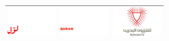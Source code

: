 | ![](https://raw.githubusercontent.com/RevGear/logo/master/Countries/BH/Bahrain-Lawal.png) | ![](https://raw.githubusercontent.com/RevGear/logo/master/Countries/BH/Bahrain-Quran.png) | ![](https://raw.githubusercontent.com/RevGear/logo/master/Countries/BH/Bahrain-TV.png)  | 
|:---:|:---:|:---:| 	
